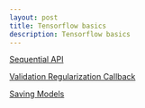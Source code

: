 ```yaml
---
layout: post
title: Tensorflow basics
description: Tensorflow basics
---
```



[Sequential API](https://www.kaggle.com/ambarish/tensorflow-sequentialapi-1)      

[Validation Regularization Callback](
https://www.kaggle.com/ambarish/tensorflow-val-regularization-callback-2)      

[Saving Models](https://www.kaggle.com/ambarish/tensorflow-savingmodels-3)        
